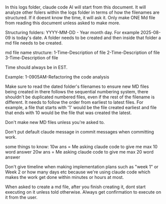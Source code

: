 In this logs folder, claude code AI will start from this document. It will analyze other folers within the logs folder in terms of how the filenames are structured. If it doesnt know the time, it will ask it. Only make ONE Md file from reading this document unless asked to make more.

Structuring folders: YYYY-MM-DD - Year month day. For example 2025-08-09 is today's date. A folder needs to be created and then inside that folder a md file needs to be created.

md file name structure:
1-Time-Description of file
2-Time-Description of file
3-Time-Description of file

Time should always be in EST.

Example:
1-0905AM-Refactoring the code analysis

Make sure to read the dated folder's filenames to ensure new MD files being created in there follows the sequential numbering system, there shouldn't be duplicated numbered files, even if the rest of the filename is different. It needs to follow the order from earliest to latest files. For example, a file that starts with '1' would be the file created earliest and file that ends with 10 would be the file that was created the latest.

Don't make new MD files unless you're asked to.

Don't put default claude message in commit messages when committing work.

some things to know:
10w ans = Me asking claude code to give me max 10 word answer
20w ans = Me asking claude code to give me max 20 word answer

Don't give timeline when making implementation plans such as "week 1" or Week 2 or how many days etc because we're using claude code which makes the work get done within minutes or hours at most.

When asked to create a md file, after you finish creating it, dont start executing on it unless told otherwise. Always get confirmation to execute on it from the user.
